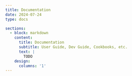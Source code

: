```yaml
---
title: Documentation
date: 2024-07-24
type: docs

sections:
  - block: markdown
    content:
      title: Documentation
      subtitle: User Guide, Dev Guide, Cookbooks, etc.
      text: |
        TODO
    design:
      columns: '1'
---    
```


